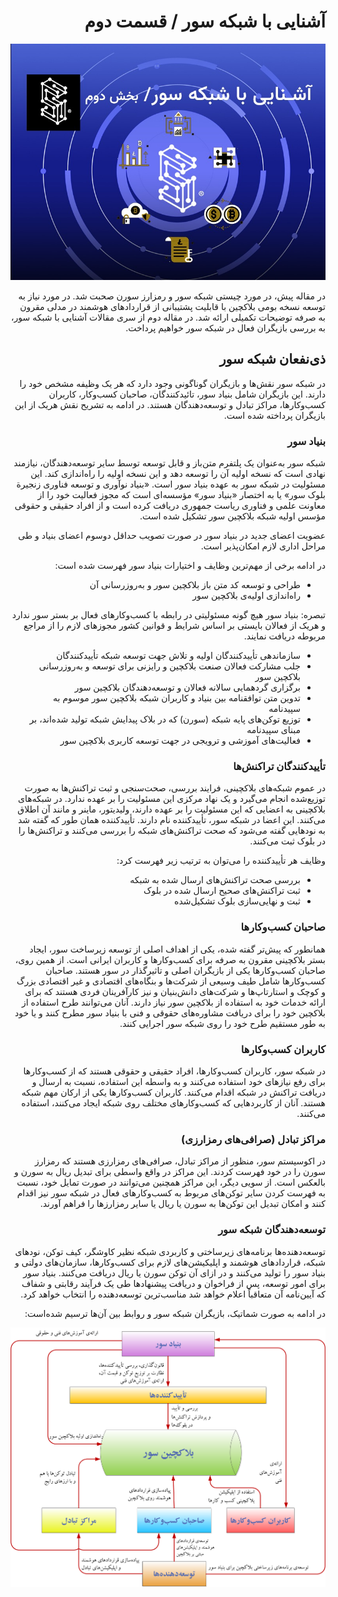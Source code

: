 <div dir="rtl">
  
# آشنایی با شبکه سور / قسمت دوم

![Image](11.jpeg)

در مقاله پیش، در مورد چیستی شبکه سور و رمزارز سورن صحبت شد. در مورد نیاز به توسعه نسخه بومی بلاکچین با قابلیت پشتیبانی از قراردادهای هوشمند در مدلی مقرون به صرفه توضیحات تکمیلی ارائه شد. در مقاله دوم از سری مقالات آشنایی با شبکه سور، به بررسی بازیگران فعال در شبکه سور خواهیم پرداخت.

## ذی‌نفعان شبکه سور

در شبکه سور نقش‌ها و بازیگران گوناگونی وجود دارد که هر یک وظیفه مشخص خود را دارند. این بازیگران شامل بنیاد سور، تائیدکنندگان، صاحبان کسب‌وکار، کاربران کسب‌وکارها، مراکز تبادل و توسعه‌دهندگان هستند. در ادامه به تشریح نقش هریک از این بازیگران پرداخته شده است.

### بنیاد سور

شبکه سور به‌عنوان یک پلتفرم متن‌باز و قابل توسعه توسط سایر توسعه‌دهندگان، نیازمند نهادی است که نسخه اولیه آن را توسعه دهد و این نسخه اولیه را راه‌اندازی کند. این مسئولیت در شبکه سور به عهده بنیاد سور است. «بنیاد نوآوری و توسعه فناوری زنجیرة بلوک سور» یا به اختصار «بنیاد سور» مؤسسه‌ای است که مجوز فعالیت خود را از معاونت علمی و فناوری ریاست جمهوری دریافت کرده است و از افراد حقیقی و حقوقی مؤسس اولیه شبکه بلاکچین سور تشکیل شده است.

عضویت اعضای جدید در بنیاد سور در صورت تصویب حداقل دوسوم اعضای بنیاد و طی مراحل اداری لازم امکان‌پذیر است.

در ادامه برخی از مهم‌ترین وظایف و اختیارات بنیاد سور فهرست شده است:

- طراحی و توسعه کد متن باز بلاکچین سور و به‌روزرسانی آن
- راه‌اندازی اولیه‌ی بلاکچین سور

تبصره: بنیاد سور هیچ گونه مسئولیتی در رابطه با کسب‌وکارهای فعال بر بستر سور ندارد و هریک از فعالان بایستی بر اساس شرایط و قوانین کشور مجوزهای لازم را از مراجع مربوطه دریافت نمایند.

- سازماندهی تأییدکنندگان اولیه و تلاش جهت توسعه شبکه تأییدکنندگان
- جلب مشارکت فعالان صنعت بلاکچین و رایزنی برای توسعه و به‌روزرسانی بلاکچین سور
- برگزاری گردهمایی سالانه فعالان و توسعه‌دهندگان بلاکچین سور
- تدوین متن توافقنامه بین بنیاد و کاربران شبکه بلاکچین سور موسوم به سپیدنامه
- توزیع توکن‌های پایه شبکه (سورن) که در بلاک پیدایش شبکه تولید شده‌اند، بر مبنای سپیدنامه
- فعالیت‌های آموزشی و ترویجی در جهت توسعه کاربری بلاکچین سور

### تأییدکنندگان تراکنش‌ها

در عموم شبکه‌های بلاکچینی، فرایند بررسی، صحت‌سنجی و ثبت تراکنش‌ها به صورت توزیع‌شده انجام می‌گیرد و یک نهاد مرکزی این مسئولیت را بر عهده ندارد. در شبکه‌های بلاکچینی به اعضایی که این مسئولیت را بر عهده دارند، ولیدیتور، ماینر و مانند آن اطلاق می‌کنند. این اعضا در شبکه سور، تأییدکننده نام دارند. تأییدکننده همان طور که گفته شد به نودهایی گفته می‌شود که صحت تراکنش‌های شبکه را بررسی می‌کنند و تراکنش‌ها را در بلوک ثبت می‌کنند.

وظایف هر تأییدکننده را می‌توان به ترتیب زیر فهرست کرد:

- بررسی صحت تراکنش‌های ارسال شده به شبکه
- ثبت تراکنش‌های صحیح ارسال شده در بلوک
- ثبت و نهایی‌سازی بلوک تشکیل‌شده

### صاحبان کسب‌وکارها

همانطور که پیش‌تر گفته شده، یکی از اهداف اصلی از توسعه زیرساخت سور، ایجاد بستر بلاکچینی مقرون به صرفه برای کسب‌وکارها و کاربران ایرانی است. از همین روی، صاحبان کسب‌وکارها یکی از بازیگران اصلی و تاثیرگذار در سور هستند. صاحبان کسب‌وکارها شامل طیف وسیعی از شرکت‌ها و بنگاه‌های اقتصادی و غیر اقتصادی بزرگ و کوچک و استارتاپ‌ها و شرکت‌های دانش‌بنیان و نیز کارآفرینان فردی هستند که برای ارائه خدمات خود به استفاده از بلاکچین سور نیاز دارند. آنان می‌توانند طرح استفاده از بلاکچین خود را برای دریافت مشاوره‌های حقوقی و فنی با بنیاد سور مطرح کنند و یا خود به طور مستقیم طرح خود را روی شبکه سور اجرایی کنند.

### کاربران کسب‌وکارها

در شبکه سور، کاربران کسب‌وکارها، افراد حقیقی و حقوقی هستند که از کسب‌وکارها برای رفع نیازهای خود استفاده می‌کنند و به واسطه این استفاده، نسبت به ارسال و دریافت تراکنش در شبکه اقدام می‌کنند. کاربران کسب‌‌وکارها یکی از ارکان مهم شبکه هستند. آنان از کاربردهایی که کسب‌وکارهای مختلف روی شبکه ایجاد می‌کنند، استفاده می‌کنند.

### مراکز تبادل (صرافی‌های رمزارزی)

در اکوسیستم سور، منظور از مراکز تبادل، صرافی‌های رمزارزی هستند که رمزارز سورن را در خود فهرست کردند. این مراکز در واقع واسطی برای تبدیل ریال به سورن و بالعکس است. از سویی دیگر، این مراکز همچنین می‌توانند در صورت تمایل خود، نسبت به فهرست کردن سایر توکن‌های مربوط به کسب‌وکارهای فعال در شبکه سور نیز اقدام کنند و امکان تبدیل این توکن‌ها به سورن یا ریال یا سایر رمزارزها را فراهم آورند.

### توسعه‌دهندگان شبکه سور

توسعه‌دهنده‌ها برنامه‌های زیرساختی و کاربردی شبکه نظیر کاوشگر، کیف توکن، نودهای شبکه، قراردادهای هوشمند و اپلیکیشن‌های لازم برای کسب‌وکارها، سازمان‌های دولتی و بنیاد سور را تولید می‌کنند و در ازای آن توکن سورن یا ریال دریافت می‌کنند. بنیاد سور برای امور توسعه، پس از فراخوان و دریافت پیشنهادها طی یک فرآیند رقابتی و شفاف که آیین‌نامه آن متعاقباً اعلام خواهد شد مناسب‌ترین توسعه‌دهنده را انتخاب خواهد کرد.

در ادامه به صورت شماتیک، بازیگران شبکه سور و روابط بین آن‌ها ترسیم شده‌است:

![Image](Drawing1-2.png)

</div>
